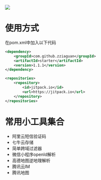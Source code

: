 [![](https://jitpack.io/v/guangee/guanweiming-spring-boot-starter.svg)](https://jitpack.io/#guangee/guanweiming-spring-boot-starter)
# 使用方式
在pom.xml中加入以下代码
```xml
<dependency>
    <groupId>com.github.zziaguan</groupId>
	<artifactId>starter</artifactId>
	<version>1.1.1</version>
</dependency>
```

```xml
<repositories>
    <repository>
        <id>jitpack.io</id>
        <url>https://jitpack.io</url>
    </repository>
</repositories>


```

# 常用小工具集合
* 阿里云短信验证码
* 七牛云存储
* 简单跨域过滤器
* 微信小程序openId解析
* 高德地图逆地理解析
* 腾讯云IM
* 腾讯地图


